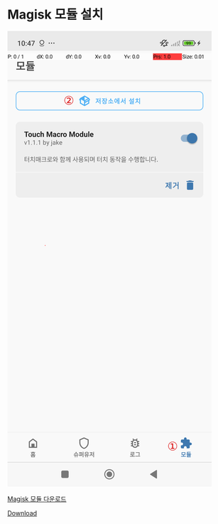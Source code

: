 # Magisk 모듈 설치

![Magisk 모듈 설치](assets/magisk_module.png)

[Magisk 모듈 다운로드](assets/TouchMacro_MagiskModule.zip)

<a href="assets/TouchMacro_MagiskModule.zip" title="Download" download>Download</a>

